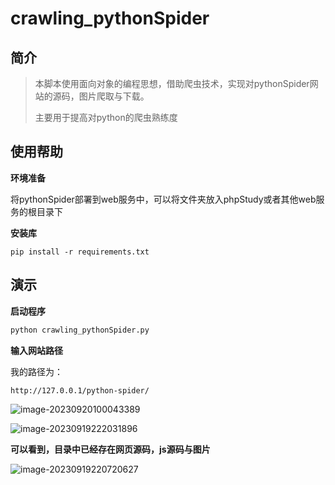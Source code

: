 



# crawling_pythonSpider



## 简介

> 本脚本使用面向对象的编程思想，借助爬虫技术，实现对pythonSpider网站的源码，图片爬取与下载。
>
> 主要用于提高对python的爬虫熟练度





## 使用帮助

**环境准备**

将pythonSpider部署到web服务中，可以将文件夹放入phpStudy或者其他web服务的根目录下



**安装库**

```
pip install -r requirements.txt
```



## 演示

**启动程序**

```cmd
python crawling_pythonSpider.py
```

**输入网站路径**

我的路径为：

```
http://127.0.0.1/python-spider/
```



![image-20230920100043389](https://gitee.com/yuan_boss/yuanboss-pic-bed/raw/master/img2/image-20230920100043389.png)



![image-20230919222031896](https://gitee.com/yuan_boss/yuanboss-pic-bed/raw/master/img2/image-20230919222031896.png)



**可以看到，目录中已经存在网页源码，js源码与图片**



![image-20230919220720627](https://gitee.com/yuan_boss/yuanboss-pic-bed/raw/master/img2/image-20230919220720627.png)















